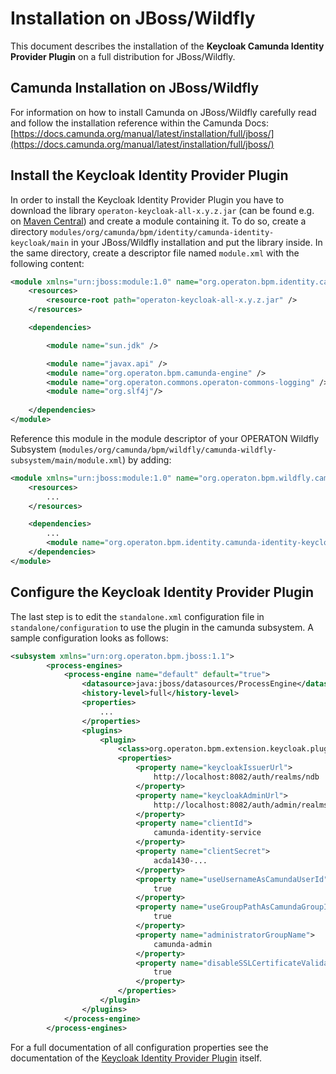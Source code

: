 # Installation on JBoss/Wildfly
This document describes the installation of the **Keycloak Camunda Identity Provider Plugin** on a full distribution for JBoss/Wildfly.

## Camunda Installation on JBoss/Wildfly

For information on how to install Camunda on JBoss/Wildfly carefully read and follow the installation reference within the Camunda Docs: [https://docs.camunda.org/manual/latest/installation/full/jboss/](https://docs.camunda.org/manual/latest/installation/full/jboss/)

## Install the Keycloak Identity Provider Plugin

In order to install the Keycloak Identity Provider Plugin you have to download the library ``operaton-keycloak-all-x.y.z.jar`` (can be found e.g. on [Maven Central](https://search.maven.org/search?q=g:org.operaton.bpm.extension%20AND%20a:operaton-keycloak-all)) and create a module containing it.
To do so, create a directory ``modules/org/camunda/bpm/identity/camunda-identity-keycloak/main`` in your JBoss/Wildfly installation and put the library inside. In the same directory, create a descriptor file named ``module.xml`` with the following content:

```xml
<module xmlns="urn:jboss:module:1.0" name="org.operaton.bpm.identity.camunda-identity-keycloak">
    <resources>
        <resource-root path="operaton-keycloak-all-x.y.z.jar" />
    </resources>

    <dependencies>

        <module name="sun.jdk" />

        <module name="javax.api" />
        <module name="org.operaton.bpm.camunda-engine" />
        <module name="org.operaton.commons.operaton-commons-logging" />
        <module name="org.slf4j"/>
        
    </dependencies>
</module>
```

Reference this module in the module descriptor of your OPERATON Wildfly Subsystem (``modules/org/camunda/bpm/wildfly/camunda-wildfly-subsystem/main/module.xml``) by adding:

```xml
<module xmlns="urn:jboss:module:1.0" name="org.operaton.bpm.wildfly.camunda-wildfly-subsystem">
    <resources>
        ...
    </resources>

    <dependencies>
        ...
        <module name="org.operaton.bpm.identity.camunda-identity-keycloak"/>
    </dependencies>
</module>
```

## Configure the Keycloak Identity Provider Plugin

The last step is to edit the ``standalone.xml`` configuration file in ``standalone/configuration`` to use the plugin in the camunda subsystem. A sample configuration looks as follows:

```xml
<subsystem xmlns="urn:org.operaton.bpm.jboss:1.1">
        <process-engines>
            <process-engine name="default" default="true">
                <datasource>java:jboss/datasources/ProcessEngine</datasource>
                <history-level>full</history-level>
                <properties>
                    ...
                </properties>
                <plugins>
                    <plugin>
                        <class>org.operaton.bpm.extension.keycloak.plugin.KeycloakIdentityProviderPlugin</class>
                        <properties>
                            <property name="keycloakIssuerUrl">
                                http://localhost:8082/auth/realms/ndb
                            </property>
                            <property name="keycloakAdminUrl">
                                http://localhost:8082/auth/admin/realms/ndb
                            </property>
                            <property name="clientId">
                                camunda-identity-service
                            </property>
                            <property name="clientSecret">
                                acda1430-...
                            </property>
                            <property name="useUsernameAsCamundaUserId">
                                true
                            </property>
                            <property name="useGroupPathAsCamundaGroupId">
                                true
                            </property>
                            <property name="administratorGroupName">
                                camunda-admin
                            </property>
                            <property name="disableSSLCertificateValidation">
                                true
                            </property>
                        </properties>
                    </plugin>
                </plugins>
            </process-engine>
        </process-engines>
```

For a full documentation of all configuration properties see the documentation of the [Keycloak Identity Provider Plugin](https://github.com/camunda-community-hub/camunda-platform-7-keycloak) itself.
